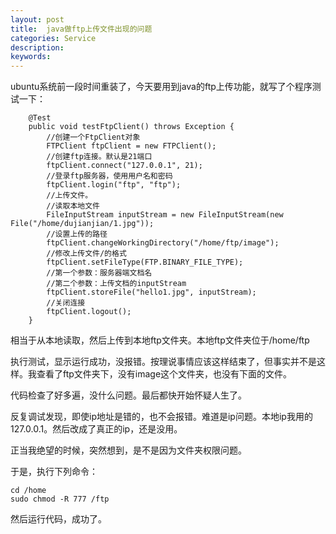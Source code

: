 ```yaml
---
layout: post
title:  java做ftp上传文件出现的问题
categories: Service
description: 
keywords: 
---
```



ubuntu系统前一段时间重装了，今天要用到java的ftp上传功能，就写了个程序测试一下：

		@Test
		public void testFtpClient() throws Exception {
			//创建一个FtpClient对象
			FTPClient ftpClient = new FTPClient();
			//创建ftp连接。默认是21端口
			ftpClient.connect("127.0.0.1", 21);
			//登录ftp服务器，使用用户名和密码
			ftpClient.login("ftp", "ftp");
			//上传文件。
			//读取本地文件
			FileInputStream inputStream = new FileInputStream(new File("/home/dujianjian/1.jpg"));
			//设置上传的路径
			ftpClient.changeWorkingDirectory("/home/ftp/image");
			//修改上传文件/的格式
			ftpClient.setFileType(FTP.BINARY_FILE_TYPE);
			//第一个参数：服务器端文档名
			//第二个参数：上传文档的inputStream
			ftpClient.storeFile("hello1.jpg", inputStream);
			//关闭连接
			ftpClient.logout();
		}

相当于从本地读取，然后上传到本地ftp文件夹。本地ftp文件夹位于/home/ftp

执行测试，显示运行成功，没报错。按理说事情应该这样结束了，但事实并不是这样。我查看了ftp文件夹下，没有image这个文件夹，也没有下面的文件。

代码检查了好多遍，没什么问题。最后都快开始怀疑人生了。

反复调试发现，即使ip地址是错的，也不会报错。难道是ip问题。本地ip我用的127.0.0.1。然后改成了真正的ip，还是没用。

正当我绝望的时候，突然想到，是不是因为文件夹权限问题。
	
于是，执行下列命令：

	cd /home
	sudo chmod -R 777 /ftp

然后运行代码，成功了。

